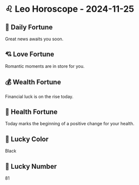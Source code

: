 # ♌ Leo Horoscope - 2024-11-25

## 🎯 Daily Fortune

Great news awaits you soon.

## 💘 Love Fortune

Romantic moments are in store for you.

## 💰 Wealth Fortune

Financial luck is on the rise today.

## 🌱 Health Fortune

Today marks the beginning of a positive change for your health.

## 🎨 Lucky Color

Black

## 🔢 Lucky Number

81

